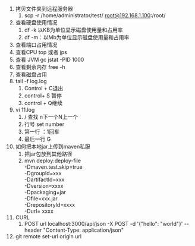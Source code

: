 

1. 拷贝文件夹到远程服务器
   1. scp -r  /home/administrator/test/ root@192.168.1.100:/root/
2. 查看硬盘使用情况
   1. df  -k	以KB为单位显示磁盘使用量和占用率
   2. df -m：以Mb为单位显示磁盘使用量和占用率
3. 查看端口占用情况
4. 查看CPU top 或者 jps
5. 查看 JVM gc   jstat -PID 1000
6. 查看剩余内存 free -h
7. 查看磁盘占用
8. tail -f log.log
   1. Control + C退出
   2. control+ S 暂停
   3. control + Q继续
9. vi 11.log
   1. / 查找  n下一个N上一个
   2. 行号  set number
   3. 第一行  ：1回车
   4. 最后一行  G
10. 如何把本地jar上传到maven私服
    1. 把jar包放到其他路径
    2. mvn deploy:deploy-file \
       -Dmaven.test.skip=true \
       -DgroupId=xxx \
       -DartifactId=xxx \
       -Dversion=xxxx \
       -Dpackaging=jar \
       -Dfile=xxx.jar \
       -DrepositoryId=xxxx \
       -Durl= xxxx
11. CURL
    1. POST   url localhost:3000/api/json -X POST -d '{"hello": "world"}' --header "Content-Type: application/json"
12. git remote set-url origin url

